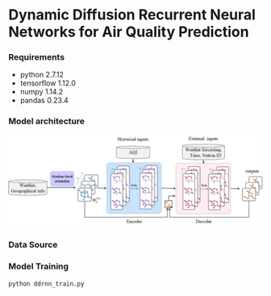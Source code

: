 # Dynamic Diffusion Recurrent Neural Networks for Air Quality Prediction

### Requirements
- python 2.7.12
- tensorflow 1.12.0
- numpy 1.14.2
- pandas 0.23.4

### Model architecture
![image](https://github.com/HarperSweet/DDRNN/blob/master/img/model.jpg)

### Data Source

### Model Training
```
python ddrnn_train.py
```
